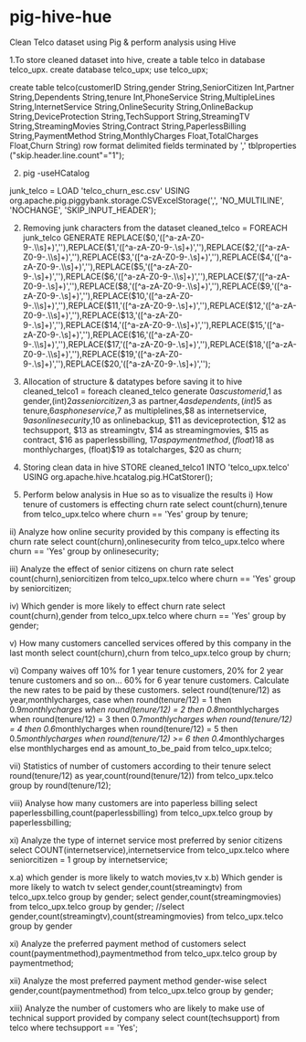 # pig-hive-hue
Clean Telco dataset using Pig &amp; perform analysis using Hive

1.To store cleaned dataset into hive, create a table telco in database telco_upx.
   create database telco_upx;
   use telco_upx;

create table telco(customerID String,gender String,SeniorCitizen Int,Partner String,Dependents String,tenure Int,PhoneService String,MultipleLines String,InternetService String,OnlineSecurity String,OnlineBackup String,DeviceProtection String,TechSupport String,StreamingTV String,StreamingMovies String,Contract String,PaperlessBilling String,PaymentMethod String,MonthlyCharges Float,TotalCharges Float,Churn String) row format delimited fields terminated by ',' tblproperties ("skip.header.line.count"="1"); 

2. pig -useHCatalog

junk_telco = LOAD 'telco_churn_esc.csv' USING org.apache.pig.piggybank.storage.CSVExcelStorage(',', 'NO_MULTILINE', 'NOCHANGE', 'SKIP_INPUT_HEADER'); 

2. Removing junk characters from the dataset 
cleaned_telco = FOREACH junk_telco GENERATE REPLACE($0,'([^a-zA-Z0-9-.\\s]+)',''),REPLACE($1,'([^a-zA-Z0-9-.\\s]+)',''),REPLACE($2,'([^a-zA-Z0-9-.\\s]+)',''),REPLACE($3,'([^a-zA-Z0-9-.\\s]+)',''),REPLACE($4,'([^a-zA-Z0-9-.\\s]+)',''),REPLACE($5,'([^a-zA-Z0-9-.\\s]+)',''),REPLACE($6,'([^a-zA-Z0-9-.\\s]+)',''),REPLACE($7,'([^a-zA-Z0-9-.\\s]+)',''),REPLACE($8,'([^a-zA-Z0-9-.\\s]+)',''),REPLACE($9,'([^a-zA-Z0-9-.\\s]+)',''),REPLACE($10,'([^a-zA-Z0-9-.\\s]+)',''),REPLACE($11,'([^a-zA-Z0-9-.\\s]+)',''),REPLACE($12,'([^a-zA-Z0-9-.\\s]+)',''),REPLACE($13,'([^a-zA-Z0-9-.\\s]+)',''),REPLACE($14,'([^a-zA-Z0-9-.\\s]+)',''),REPLACE($15,'([^a-zA-Z0-9-.\\s]+)',''),REPLACE($16,'([^a-zA-Z0-9-.\\s]+)',''),REPLACE($17,'([^a-zA-Z0-9-.\\s]+)',''),REPLACE($18,'([^a-zA-Z0-9-.\\s]+)',''),REPLACE($19,'([^a-zA-Z0-9-.\\s]+)',''),REPLACE($20,'([^a-zA-Z0-9-.\\s]+)','');

3. Allocation of structure & datatypes before saving it to hive 
cleaned_telco1 = foreach cleaned_telco generate $0 as customerid,$1 as gender,(int)$2 as seniorcitizen,$3 as partner,$4 as dependents,(int)$5 as tenure,$6 as phoneservice,$7 as multiplelines,$8 as internetservice, $9 as onlinesecurity,$10 as onlinebackup, $11 as deviceprotection, $12 as techsupport, $13 as streamingtv, $14 as streamingmovies, $15 as contract, $16 as paperlessbilling, $17 as paymentmethod, (float)$18 as monthlycharges, (float)$19 as totalcharges, $20 as churn;

4. Storing clean data in hive
STORE cleaned_telco1 INTO 'telco_upx.telco' USING org.apache.hive.hcatalog.pig.HCatStorer();

5. Perform below analysis in Hue so as to visualize the results 
i)  How tenure of customers is effecting churn rate
select count(churn),tenure from telco_upx.telco where churn == 'Yes' group by tenure;

ii)  Analyze how online security provided by this company is effecting its churn rate 
select count(churn),onlinesecurity from telco_upx.telco where churn == 'Yes' group by onlinesecurity;

iii) Analyze the effect of senior citizens on churn rate 
select count(churn),seniorcitizen from telco_upx.telco where churn == 'Yes' group by seniorcitizen;

iv) Which gender is more likely to effect churn rate
select count(churn),gender from telco_upx.telco where churn == 'Yes' group by gender;

v) How many customers cancelled services offered by this company in the last month
select count(churn),churn from telco_upx.telco group by churn;

vi) Company waives off 10% for 1 year tenure customers, 20% for 2 year tenure customers and so on… 60% for 6 year tenure customers. Calculate the new rates to be paid by these customers.
select round(tenure/12) as year,monthlycharges,
case when round(tenure/12) = 1 then 0.9*monthlycharges
	 when round(tenure/12) = 2 then 0.8*monthlycharges
	 when round(tenure/12) = 3 then 0.7*monthlycharges
	 when round(tenure/12) = 4 then 0.6*monthlycharges
	 when round(tenure/12) = 5 then 0.5*monthlycharges
	 when round(tenure/12) >= 6 then 0.4*monthlycharges
	 else monthlycharges end as amount_to_be_paid 
from telco_upx.telco;

vii) Statistics of number of customers according to their tenure 
select round(tenure/12) as year,count(round(tenure/12)) from telco_upx.telco group by round(tenure/12);

viii) Analyse how many customers are into paperless billing 
select paperlessbilling,count(paperlessbilling) from telco_upx.telco group by paperlessbilling;

xi)   Analyze the type of internet service most preferred by senior citizens 
select COUNT(internetservice),internetservice from telco_upx.telco where seniorcitizen = 1 group by internetservice;

x.a) which gender is more likely to watch movies,tv
x.b) Which gender is more likely to watch tv 
select gender,count(streamingtv) from telco_upx.telco group by gender;
select gender,count(streamingmovies) from telco_upx.telco group by gender;
//select gender,count(streamingtv),count(streamingmovies) from telco_upx.telco group by gender

xi) Analyze the preferred payment method of customers 
select count(paymentmethod),paymentmethod from telco_upx.telco group by paymentmethod;

xii) Analyze the most preferred payment method gender-wise 
select gender,count(paymentmethod) from telco_upx.telco group by gender;

xiii) Analyze the number of customers who are likely to make use of technical support provided by company 
select count(techsupport) from telco where techsupport == 'Yes';

